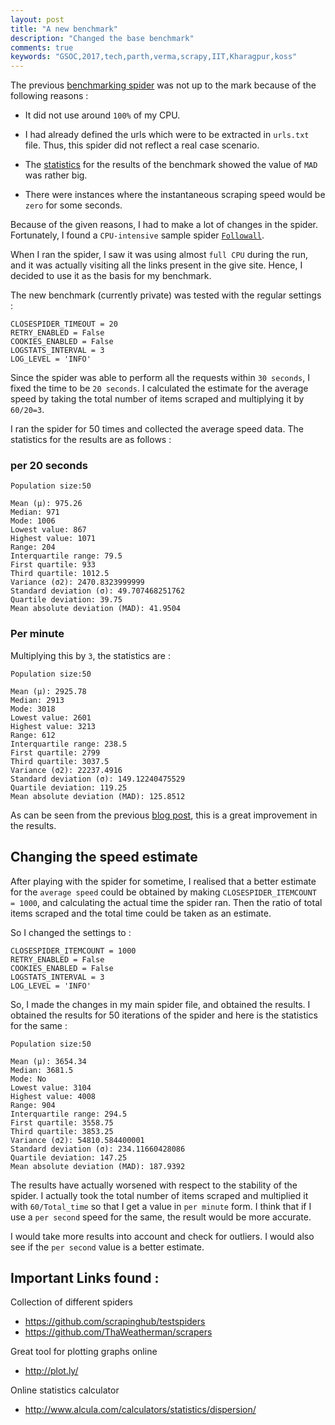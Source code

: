 ```yaml
---
layout: post
title: "A new benchmark"
description: "Changed the base benchmark"
comments: true
keywords: "GSOC,2017,tech,parth,verma,scrapy,IIT,Kharagpur,koss"
---
```


The previous [benchmarking spider](https://github.com/Parth-Vader/bookscraper) was not up to the mark because of the following reasons :
	
* It did not use around `100%` of my CPU.

* I had already defined the urls which were to be extracted in `urls.txt` file. Thus, this spider did not reflect a real case scenario.

* The [statistics](https://github.com/Parth-Vader/bookscraper/tree/master/Stability#testing-the-stability-of-the-benchmark) for the results of the benchmark showed the value of `MAD` was rather big.

* There were instances where the instantaneous scraping speed would be `zero` for some seconds.

Because of the given reasons, I had to make a lot of changes in the spider. Fortunately, I found a `CPU-intensive` sample spider [`Followall`](https://github.com/scrapinghub/testspiders/blob/master/testspiders/spiders/followall.py).

When I ran the spider, I saw it was using almost `full CPU` during the run, and it was actually visiting all the links present in the give site. Hence, I decided to use it as the basis for my benchmark.

The new benchmark (currently private) was tested with the regular settings :

	CLOSESPIDER_TIMEOUT = 20
	RETRY_ENABLED = False
	COOKIES_ENABLED = False
	LOGSTATS_INTERVAL = 3
	LOG_LEVEL = 'INFO'

Since the spider was able to perform all the requests within `30 seconds`, I fixed the time to be `20 seconds`. I calculated the estimate for the average speed by taking the total number of items scraped and multiplying it by `60/20=3`.

I ran the spider for 50 times and collected the average speed data. The statistics for the results are as follows : 

### per 20 seconds

	Population size:50

	Mean (μ): 975.26
	Median: 971
	Mode: 1006
	Lowest value: 867
	Highest value: 1071
	Range: 204
	Interquartile range: 79.5
	First quartile: 933
	Third quartile: 1012.5
	Variance (σ2): 2470.8323999999
	Standard deviation (σ): 49.707468251762
	Quartile deviation: 39.75
	Mean absolute deviation (MAD): 41.9504

### Per minute

Multiplying this by `3`, the statistics are :

	Population size:50

	Mean (μ): 2925.78
	Median: 2913
	Mode: 3018
	Lowest value: 2601
	Highest value: 3213
	Range: 612
	Interquartile range: 238.5
	First quartile: 2799
	Third quartile: 3037.5
	Variance (σ2): 22237.4916
	Standard deviation (σ): 149.12240475529
	Quartile deviation: 119.25
	Mean absolute deviation (MAD): 125.8512

As can be seen from the previous [blog post](https://parth-vader.github.io/2017/Testing-Benchmark/), this is a great improvement in the results.

## Changing the speed estimate

After playing with the spider for sometime, I realised that a better estimate for the `average speed` could be obtained by making `CLOSESPIDER_ITEMCOUNT = 1000`, and calculating the actual time the spider ran. Then the ratio of total items scraped and the total time could be taken as an estimate.

So I changed the settings to :
	
	CLOSESPIDER_ITEMCOUNT = 1000
	RETRY_ENABLED = False
	COOKIES_ENABLED = False
	LOGSTATS_INTERVAL = 3
	LOG_LEVEL = 'INFO'

So, I made the changes in my main spider file, and obtained the results. I obtained the results for 50 iterations of the spider and here is the statistics for the same :

	Population size:50

	Mean (μ): 3654.34
	Median: 3681.5
	Mode: No
	Lowest value: 3104
	Highest value: 4008
	Range: 904
	Interquartile range: 294.5
	First quartile: 3558.75
	Third quartile: 3853.25
	Variance (σ2): 54810.584400001
	Standard deviation (σ): 234.11660428086
	Quartile deviation: 147.25
	Mean absolute deviation (MAD): 187.9392

The results have actually worsened with respect to the stability of the spider. I actually took the total number of items scraped and multiplied it with `60/Total_time` so that I get a value in `per minute` form. I think that if I use a `per second` speed for the same, the result would be more accurate.

I would take more results into account and check for outliers. I would also see if the `per second` value is a better estimate.

## Important Links found :

Collection of different spiders

* https://github.com/scrapinghub/testspiders
* https://github.com/ThaWeatherman/scrapers

Great tool for plotting graphs online

* http://plot.ly/

Online statistics calculator

* http://www.alcula.com/calculators/statistics/dispersion/